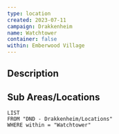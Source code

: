 ```yaml
---
type: location
created: 2023-07-11
campaign: Drakkenheim
name: Watchtower
container: false
within: Emberwood Village
---
```


## Description


## Sub Areas/Locations

```dataview
LIST
FROM "DND - Drakkenheim/Locations"
WHERE within = "Watchtower"
```

